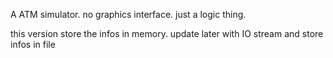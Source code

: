 A ATM simulator.
no graphics interface.
just a logic thing.

this version store the infos in memory.
update later with IO stream and store infos in file
